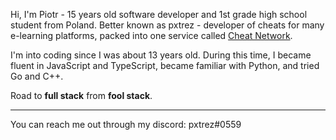Hi, I'm Piotr - 15 years old software developer and 1st grade high school student from Poland.
Better known as pxtrez - developer of cheats for many e-learning platforms, packed into one service called [Cheat Network](https://cheatnetwork.eu).

I'm into coding since I was about 13 years old. During this time, I became fluent in JavaScript and TypeScript, became familiar with Python, and tried Go and C++.

Road to **full stack** from **fool stack**.

---

You can reach me out through my discord: pxtrez#0559
